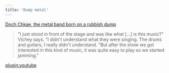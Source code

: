 ```yaml
---
title: 'Dump metal'
---
```


[Doch Chkae, the metal band born on a rubbish dump](https://www.bbc.co.uk/news/world-asia-49795218)

>"I just stood in front of the stage and was like what [...] is this music?" Vichey says. "I didn't understand what they were singing. The drums and guitars, I really didn't understand.
> "But after the show we got interested in this kind of music, it was quite easy to play so we started jamming."

[plugin:youtube](https://www.youtube.com/watch?v=5MZ-RW3UFIY)